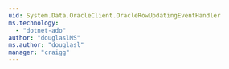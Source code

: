 ```yaml
---
uid: System.Data.OracleClient.OracleRowUpdatingEventHandler
ms.technology: 
  - "dotnet-ado"
author: "douglaslMS"
ms.author: "douglasl"
manager: "craigg"
---
```

